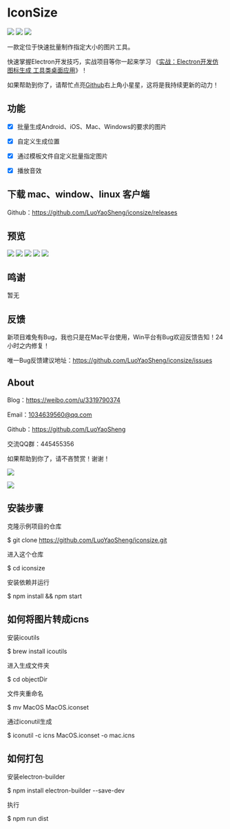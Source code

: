 # IconSize 

![](https://img.shields.io/github/license/yueshutong/JustWrite) 
![](https://img.shields.io/static/v1?label=electron&message=6.0.12&color=)
![](https://img.shields.io/badge/platform-mac|window|linux-lightgrey.svg)

一款定位于快速批量制作指定大小的图片工具。

快速掌握Electron开发技巧，实战项目等你一起来学习 《[实战：Electron开发仿 图标生成 工具类桌面应用](https://gitbook.cn/new/gitchat/activity/5de687898a4a7d7033bb51d0)》！

如果帮助到你了，请帮忙点亮[Github](https://github.com/LuoYaoSheng/iconsize)右上角小星星，这将是我持续更新的动力！

## 功能

- [x] 批量生成Android、iOS、Mac、Windows的要求的图片

- [x] 自定义生成位置

- [x] 通过模板文件自定义批量指定图片

- [x] 播放音效


## 下载 mac、window、linux 客户端

Github：<https://github.com/LuoYaoSheng/iconsize/releases>

## 预览

![](https://wx3.sinaimg.cn/mw690/c5dffb26gy1g9jyl7uae7j21400p077o.jpg)
![](https://wx4.sinaimg.cn/mw690/c5dffb26gy1g9jyl7s8ktj21400p0tc3.jpg)
![](https://wx4.sinaimg.cn/mw690/c5dffb26gy1g9jyl7vjugj21400p077x.jpg)
![](https://wx1.sinaimg.cn/mw690/c5dffb26gy1g9jyl7shkfj21400p0n1g.jpg)
![](https://wx4.sinaimg.cn/mw690/c5dffb26gy1g9jyl7sek3j21400p042a.jpg)

## 鸣谢

暂无

## 反馈

新项目难免有Bug，我也只是在Mac平台使用，Win平台有Bug欢迎反馈告知！24小时之内修复！

唯一Bug反馈建议地址：<https://github.com/LuoYaoSheng/iconsize/issues>

## About

Blog：<https://weibo.com/u/3319790374>

Email：[1034639560@qq.com](1034639560@qq.com)

Github：<https://github.com/LuoYaoSheng>

交流QQ群：445455356

如果帮助到你了，请不吝赞赏！谢谢！

![](https://wxt.sinaimg.cn/thumb300/c5dffb26gy1g9jzpqigflj20960b5dh1.jpg?tags=%5B%5D)

![](https://wxt.sinaimg.cn/thumb300/c5dffb26gy1g9jzpqgmw9j20960b575y.jpg?tags=%5B%5D)

## 安装步骤

克隆示例项目的仓库

$ git clone https://github.com/LuoYaoSheng/iconsize.git

进入这个仓库

$ cd iconsize

安装依赖并运行

$ npm install && npm start

## 如何将图片转成icns

安装icoutils

$ brew install icoutils

进入生成文件夹

$ cd objectDir

文件夹重命名

$ mv MacOS MacOS.iconset

通过iconutil生成

$ iconutil -c icns MacOS.iconset -o mac.icns

## 如何打包

安装electron-builder

$ npm install electron-builder --save-dev

执行

$ npm run dist